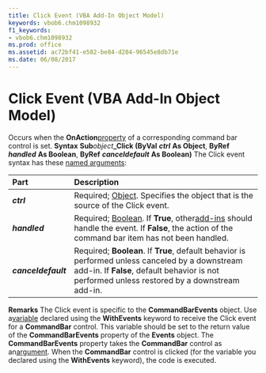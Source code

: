 ```yaml
---
title: Click Event (VBA Add-In Object Model)
keywords: vbob6.chm1098932
f1_keywords:
- vbob6.chm1098932
ms.prod: office
ms.assetid: ac72bf41-e582-be84-d204-96545e8db71e
ms.date: 06/08/2017
---
```



# Click Event (VBA Add-In Object Model)



Occurs when the **OnAction**[property](vbe-glossary.md) of a corresponding command bar control is set.
 **Syntax**
 **Sub**_object_**_Click (ByVal** **_ctrl_** **As Object**, **ByRef** **_handled_** **As Boolean**, **ByRef** **_canceldefault_** **As Boolean)**
The Click event syntax has these [named arguments](vbe-glossary.md):


|**Part**|**Description**|
|:-----|:-----|
|**_ctrl_**|Required; [Object](vbe-glossary.md). Specifies the object that is the source of the Click event.|
|**_handled_**|Required; [Boolean](vbe-glossary.md). If **True**, other[add-ins](vbe-glossary.md) should handle the event. If **False**, the action of the command bar item has not been handled.|
|**_canceldefault_**|Required; **Boolean**. If **True**, default behavior is performed unless canceled by a downstream add-in. If **False**, default behavior is not performed unless restored by a downstream add-in.|
 **Remarks**
The Click event is specific to the **CommandBarEvents** object. Use a[variable](vbe-glossary.md) declared using the **WithEvents** keyword to receive the Click event for a **CommandBar** control. This variable should be set to the return value of the **CommandBarEvents** property of the **Events** object. The **CommandBarEvents** property takes the **CommandBar** control as an[argument](vbe-glossary.md). When the **CommandBar** control is clicked (for the variable you declared using the **WithEvents** keyword), the code is executed.

